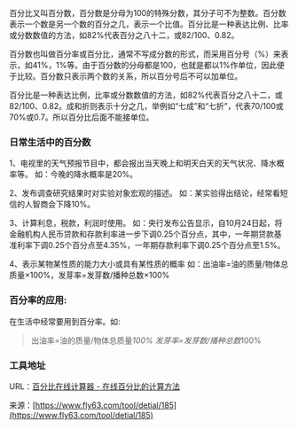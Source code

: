 百分比又叫百分数，百分数是分母为100的特殊分数，其分子可不为整数。百分数表示一个数是另一个数的百分之几，表示一个比值。百分比是一种表达比例、比率或分数数值的方法，如82%代表百分之八十二，或82/100、0.82。

百分数也叫做百分率或百分比，通常不写成分数的形式，而采用百分号（%）来表示，如41%，1%等。由于百分数的分母都是100，也就是都以1%作单位，因此便于比较。百分数只表示两个数的关系，所以百分号后不可以加单位。

百分比是一种表达比例，比率或分数数值的方法，如82%代表百分之八十二，或82/100、0.82。成和折则表示十分之几，举例如“七成”和“七折”，代表70/100或70%或0.7。所以百分比后面不能接单位。

### 日常生活中的百分数

1、电视里的天气预报节目中，都会报出当天晚上和明天白天的天气状况、降水概率等。
如：今晚的降水概率是20%。

2、发布调查研究结果时对实验对象宏观的描述。
如：某实验得出结论，经常看短信的人智商会下降10%。

3、计算利息，税款，利润时使用。
如：央行发布公告显示，自10月24日起，将金融机构人民币贷款和存款利率进一步下调0.25个百分点，其中，一年期贷款基准利率下调0.25个百分点至4.35%，一年期存款利率下调0.25个百分点至1.5%。

4、表示某物某性质的能力大小或具有某性质的概率
如：出油率=油的质量/物体总质量×100%，发芽率=发芽数/播种总数×100%

### 百分率的应用:
在生活中经常要用到百分率。如:
> 出油率=油的质量/物体总质量*100%
> 发芽率=发芽数/播种总数*100%

### 工具地址
URL：[百分比在线计算器 - 在线百分比的计算方法](https://www.fly63.com/tool/baifenbi/)

来源：[https://www.fly63.com/tool/detial/185](https://www.fly63.com/tool/detial/185)
